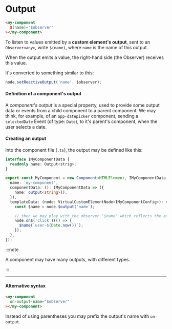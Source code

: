 # Output

```html
<my-component
  $(name)="$observer"
></my-component>
```

To listen to values emitted by a **custom element's output**, sent to an `Observer<any>`, write `$(name)`, where `name` is the name of this output.

When the output emits a value, the right-hand side (the Observer) receives this value.

It's converted to something similar to this:

```ts
node.setReactiveOutput('name', $observer);
```

#### Definition of a component's output

A *component's output* is a special property, used to provide some output data or events from a child component to a parent component.
We may think, for example, of an `app-datepicker` component, sending a `selectedDate` Event (of type: `Date`), to it's parent's component, when the user selects a date.


#### Creating an output

Into the component file (`.ts`), the output may be defined like this:

```ts
interface IMyComponentData {
  readonly name: Output<strig>;
}

export const MyComponent = new Component<HTMLElement, IMyComponentData, void>({
  name: 'my-component',
  componentData: (): IMyComponentData => ({
    name: output<string>(),
  }),
  templateData: (node: VirtualCustomElementNode<IMyComponentConfig>): void => {
    const $name = node.$output('name');

    // then we may play with the observer '$name' which reflects the emited data to the output 'name'
    node.on$('click')(() => {
      $name(`user-${Date.now()}`);
    });
  },
});
```

:::note

A component may have many outputs, with different types.

:::

---

#### Alternative syntax

```html
<my-component
  on-output-name="$observer"
></my-component>
```

Instead of using parentheses you may prefix the output's name with `on-output`.


